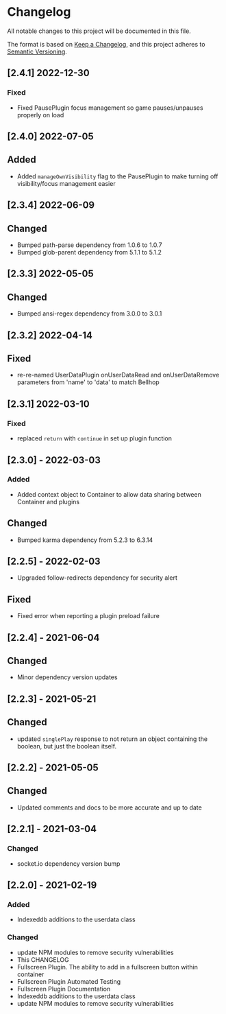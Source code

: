 # Changelog

All notable changes to this project will be documented in this file.

The format is based on [Keep a Changelog](https://keepachangelog.com/en/1.0.0/),
and this project adheres to [Semantic Versioning](https://semver.org/spec/v2.0.0.html).

## [2.4.1] 2022-12-30

### Fixed

- Fixed PausePlugin focus management so game pauses/unpauses properly on load

## [2.4.0] 2022-07-05

## Added

- Added `manageOwnVisibility` flag to the PausePlugin to make turning off visibility/focus management easier

## [2.3.4] 2022-06-09

## Changed

- Bumped path-parse dependency from 1.0.6 to 1.0.7
- Bumped glob-parent dependency from 5.1.1 to 5.1.2

## [2.3.3] 2022-05-05

## Changed

- Bumped ansi-regex dependency from 3.0.0 to 3.0.1

## [2.3.2] 2022-04-14

## Fixed

- re-re-named UserDataPlugin onUserDataRead and onUserDataRemove parameters from 'name' to 'data' to match Bellhop

## [2.3.1] 2022-03-10

### Fixed

- replaced `return` with `continue` in set up plugin function

## [2.3.0] - 2022-03-03

### Added

- Added context object to Container to allow data sharing between Container and plugins

## Changed

- Bumped karma dependency from 5.2.3 to 6.3.14

## [2.2.5] - 2022-02-03

- Upgraded follow-redirects dependency for security alert

## Fixed

- Fixed error when reporting a plugin preload failure

## [2.2.4] - 2021-06-04

## Changed

- Minor dependency version updates

## [2.2.3] - 2021-05-21

## Changed

- updated `singlePlay` response to not return an object containing the boolean, but just the boolean itself.

## [2.2.2] - 2021-05-05

## Changed

- Updated comments and docs to be more accurate and up to date

## [2.2.1] - 2021-03-04

### Changed

- socket.io dependency version bump

## [2.2.0] - 2021-02-19

### Added

- Indexeddb additions to the userdata class

### Changed

- update NPM modules to remove security vulnerabilities
- This CHANGELOG
- Fullscreen Plugin. The ability to add in a fullscreen button within container
- Fullscreen Plugin Automated Testing
- Fullscreen Plugin Documentation
- Indexeddb additions to the userdata class
- update NPM modules to remove security vulnerabilities
